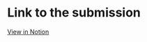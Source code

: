 # Link to the submission

[View in Notion](https://indigo-supernova-fb8.notion.site/Problem-1-14a4df20fb8f487081e37fa22803bfe2?pvs=4)
